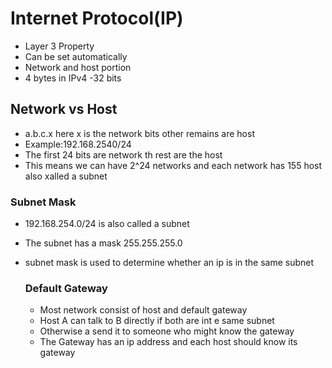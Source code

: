 # Internet Protocol(IP)

- Layer 3 Property
- Can be set automatically
- Network and host portion
- 4 bytes in IPv4 -32 bits

## Network vs Host
- a.b.c.x here x is the network bits other remains are host
- Example:192.168.2540/24
- The first 24 bits are network th rest are the host
- This means we can have 2^24 networks and each network has 155 host also xalled a subnet
### Subnet Mask
- 192.168.254.0/24 is also called a subnet
- The subnet has a mask 255.255.255.0
- subnet mask is used to determine whether an ip is in the same subnet

  ### Default Gateway
  - Most network consist of host and default gateway
  - Host A can talk to B directly if both are int e same subnet
  - Otherwise a send it to someone who might know the gateway
  - The Gateway has an ip address and each host should know its gateway
